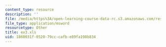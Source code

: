 ```yaml
---
content_type: resource
description: ''
file: /media/https%3A/open-learning-course-data-rc.s3.amazonaws.com/res-14-001-abdul-latif-jameel-poverty-action-lab-executive-training-evaluating-social-programs-2009-spring-2009/1860031f052079cccafbe89fa198b834_ex3.xls
file_type: application/msword
resourcetype: Other
title: ex3.xls
uid: 1860031f-0520-79cc-cafb-e89fa198b834
---
```

